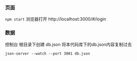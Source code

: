 ### 页面
`npm start`
浏览器打开 http://localhost:3000/#/login

### 数据
控制台
根目录下创建 db.json
将本代码库下的db.json内容复制过去

`json-server --watch --port 3001 db.json`

